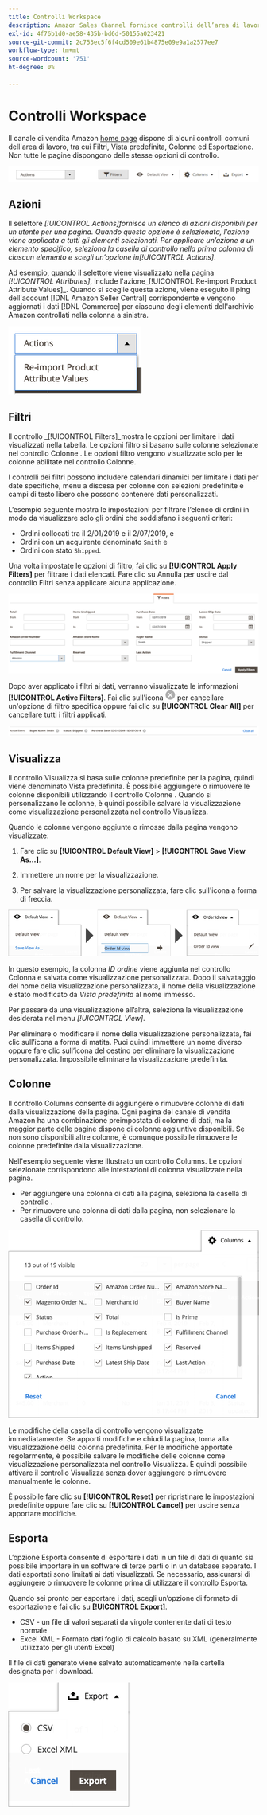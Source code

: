 ```yaml
---
title: Controlli Workspace
description: Amazon Sales Channel fornisce controlli dell’area di lavoro per individuare elenchi, visualizzare informazioni e applicare facilmente le azioni.
exl-id: 4f76b1d0-ae58-435b-bd6d-50155a023421
source-git-commit: 2c753ec5f6f4cd509e61b4875e09e9a1a2577ee7
workflow-type: tm+mt
source-wordcount: '751'
ht-degree: 0%

---
```


# Controlli Workspace

Il canale di vendita Amazon [home page](./amazon-sales-channel-home.md) dispone di alcuni controlli comuni dell&#39;area di lavoro, tra cui Filtri, Vista predefinita, Colonne ed Esportazione. Non tutte le pagine dispongono delle stesse opzioni di controllo.

![Esempi di controllo dell’area di lavoro di Amazon Sales Channel](assets/amazon-workspace-controls.png)

## Azioni

Il selettore _[!UICONTROL Actions]_fornisce un elenco di azioni disponibili per un utente per una pagina. Quando questa opzione è selezionata, l’azione viene applicata a tutti gli elementi selezionati. Per applicare un’azione a un elemento specifico, seleziona la casella di controllo nella prima colonna di ciascun elemento e scegli un’opzione in_[!UICONTROL Actions]_.

Ad esempio, quando il selettore viene visualizzato nella pagina _[!UICONTROL Attributes]_, include l&#39;azione_[!UICONTROL Re-import Product Attribute Values]_. Quando si sceglie questa azione, viene eseguito il ping dell&#39;account [!DNL Amazon Seller Central] corrispondente e vengono aggiornati i dati [!DNL Commerce] per ciascuno degli elementi dell&#39;archivio Amazon controllati nella colonna a sinistra.

![Esempio di menu Azioni](assets/amazon-sales-channel-home-actions-option.png)

## Filtri

Il controllo _[!UICONTROL Filters]_mostra le opzioni per limitare i dati visualizzati nella tabella. Le opzioni filtro si basano sulle colonne selezionate nel controllo Colonne . Le opzioni filtro vengono visualizzate solo per le colonne abilitate nel controllo Colonne.

I controlli dei filtri possono includere calendari dinamici per limitare i dati per date specifiche, menu a discesa per colonne con selezioni predefinite e campi di testo libero che possono contenere dati personalizzati.

L’esempio seguente mostra le impostazioni per filtrare l’elenco di ordini in modo da visualizzare solo gli ordini che soddisfano i seguenti criteri:

- Ordini collocati tra il 2/01/2019 e il 2/07/2019, e
- Ordini con un acquirente denominato `Smith` e
- Ordini con stato `Shipped`.

Una volta impostate le opzioni di filtro, fai clic su **[!UICONTROL Apply Filters]** per filtrare i dati elencati. Fare clic su Annulla per uscire dal controllo Filtri senza applicare alcuna applicazione.

![Esempio di controllo dei filtri](assets/workspace-controls-filters.png)

Dopo aver applicato i filtri ai dati, verranno visualizzate le informazioni **[!UICONTROL Active Filters]**. Fai clic sull&#39;icona ![Cancella filtri](assets/x-icon-clear-filters.png) per cancellare un&#39;opzione di filtro specifica oppure fai clic su **[!UICONTROL Clear All]** per cancellare tutti i filtri applicati.

![Esempio di filtri attivi](assets/applied-filters-line.png)

## Visualizza

Il controllo Visualizza si basa sulle colonne predefinite per la pagina, quindi viene denominato Vista predefinita. È possibile aggiungere o rimuovere le colonne disponibili utilizzando il controllo Colonne . Quando si personalizzano le colonne, è quindi possibile salvare la visualizzazione come visualizzazione personalizzata nel controllo Visualizza.

Quando le colonne vengono aggiunte o rimosse dalla pagina vengono visualizzate:

1. Fare clic su **[!UICONTROL Default View]** > **[!UICONTROL Save View As...]**.

1. Immettere un nome per la visualizzazione.

1. Per salvare la visualizzazione personalizzata, fare clic sull&#39;icona a forma di freccia.

![Visualizza esempio di controllo](assets/workspace-controls-view.png)

In questo esempio, la colonna _ID ordine_ viene aggiunta nel controllo Colonna e salvata come visualizzazione personalizzata. Dopo il salvataggio del nome della visualizzazione personalizzata, il nome della visualizzazione è stato modificato da _Vista predefinita_ al nome immesso.

Per passare da una visualizzazione all’altra, seleziona la visualizzazione desiderata nel menu _[!UICONTROL View]_.

Per eliminare o modificare il nome della visualizzazione personalizzata, fai clic sull’icona a forma di matita. Puoi quindi immettere un nome diverso oppure fare clic sull’icona del cestino per eliminare la visualizzazione personalizzata. Impossibile eliminare la visualizzazione predefinita.

## Colonne

Il controllo Columns consente di aggiungere o rimuovere colonne di dati dalla visualizzazione della pagina. Ogni pagina del canale di vendita Amazon ha una combinazione preimpostata di colonne di dati, ma la maggior parte delle pagine dispone di colonne aggiuntive disponibili. Se non sono disponibili altre colonne, è comunque possibile rimuovere le colonne predefinite dalla visualizzazione.

Nell&#39;esempio seguente viene illustrato un controllo Columns. Le opzioni selezionate corrispondono alle intestazioni di colonna visualizzate nella pagina.

- Per aggiungere una colonna di dati alla pagina, seleziona la casella di controllo .
- Per rimuovere una colonna di dati dalla pagina, non selezionare la casella di controllo.

![Esempio di controllo delle colonne](assets/workspace-controls-columns.png)

Le modifiche della casella di controllo vengono visualizzate immediatamente. Se apporti modifiche e chiudi la pagina, torna alla visualizzazione della colonna predefinita. Per le modifiche apportate regolarmente, è possibile salvare le modifiche delle colonne come visualizzazione personalizzata nel controllo Visualizza. È quindi possibile attivare il controllo Visualizza senza dover aggiungere o rimuovere manualmente le colonne.

È possibile fare clic su **[!UICONTROL Reset]** per ripristinare le impostazioni predefinite oppure fare clic su **[!UICONTROL Cancel]** per uscire senza apportare modifiche.

## Esporta

L’opzione Esporta consente di esportare i dati in un file di dati di quanto sia possibile importare in un software di terze parti o in un database separato. I dati esportati sono limitati ai dati visualizzati. Se necessario, assicurarsi di aggiungere o rimuovere le colonne prima di utilizzare il controllo Esporta.

Quando sei pronto per esportare i dati, scegli un’opzione di formato di esportazione e fai clic su **[!UICONTROL Export]**.

- CSV - un file di valori separati da virgole contenente dati di testo normale
- Excel XML - Formato dati foglio di calcolo basato su XML (generalmente utilizzato per gli utenti Excel)

Il file di dati generato viene salvato automaticamente nella cartella designata per i download.

![Controllo delle esportazioni](assets/workspace-controls-export.png)
